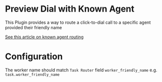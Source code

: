 # Preview Dial with Known Agent
This Plugin provides a way to route a click-to-dial call to a specific agent provided their friendly name

[See this article on known agent routing](https://www.twilio.com/en-us/changelog/known-agent-routing-is-now-available-in-taskrouter)

# Configuration
The worker name should match `Task Router` field `worker_friendly_name` e.g. `task.worker_friendly_name`
